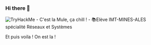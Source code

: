 ### Hi there 👋
 <img src="https://tryhackme-badges.s3.amazonaws.com/LukuLeCul.png" alt="TryHackMe">
- C'est la Mule, ça chill !
- 📚Elève IMT-MINES-ALES spécialité Réseaux et Systèmes

Et puis voila ! On est la !

<!--
**LukuLaMule/LukuLaMule** is a ✨ _special_ ✨ repository because its `README.md` (this file) appears on your GitHub profile.

Here are some ideas to get you started:

- 🔭 I’m currently working on ...
- 🌱 I’m currently learning ...
- 👯 I’m looking to collaborate on ...
- 🤔 I’m looking for help with ...
- 💬 Ask me about ...
- 📫 How to reach me: ...
- 😄 Pronouns: ...
- ⚡ Fun fact: ...
-->
